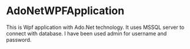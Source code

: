 # AdoNetWPFApplication
This is Wpf application with Ado.Net technology. It uses MSSQL server to connect with database. I have been used admin for username and password.
